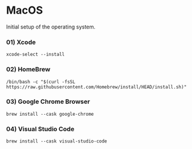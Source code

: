 
# MacOS

Initial setup of the operating system.

### 01) Xcode

    xcode-select --install

### 02) HomeBrew

    /bin/bash -c "$(curl -fsSL https://raw.githubusercontent.com/Homebrew/install/HEAD/install.sh)"

### 03) Google Chrome Browser

    brew install --cask google-chrome

### 04) Visual Studio Code

    brew install --cask visual-studio-code
